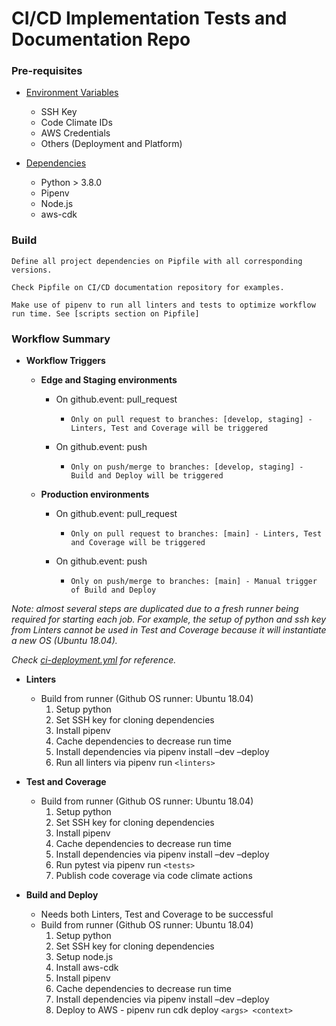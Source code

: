 # CI/CD Implementation Tests and Documentation Repo
### Pre-requisites 

- [Environment Variables](https://docs.google.com/spreadsheets/d/1sWs-Nfzx3ReiiCzKCe7OY5GnQrAiVt_PCasFb9frzpY/edit#gid=1807969178)
  - SSH Key
  - Code Climate IDs
  - AWS Credentials
  - Others (Deployment and Platform)
 
- [Dependencies](https://github.com/viyahe/appsync#requirements)
  - Python > 3.8.0
  - Pipenv
  - Node.js
  - aws-cdk

### Build

```
Define all project dependencies on Pipfile with all corresponding versions.

Check Pipfile on CI/CD documentation repository for examples.

Make use of pipenv to run all linters and tests to optimize workflow run time. See [scripts section on Pipfile]
```

### Workflow Summary
- **Workflow Triggers**
  - **Edge and Staging environments**
    - On github.event: pull_request
      - `Only on pull request to branches: [develop, staging] - Linters, Test and Coverage will be triggered`

    - On github.event: push
      - `Only on push/merge to branches: [develop, staging] - Build and Deploy will be triggered`
      
  - **Production environments**
    - On github.event: pull_request
      - `Only on pull request to branches: [main] - Linters, Test and Coverage will be triggered`

    - On github.event: push
      - `Only on push/merge to branches: [main] - Manual trigger of Build and Deploy`

_Note: almost several steps are duplicated due to a fresh runner being required for starting each job. For example, the setup of python and ssh key from Linters cannot be used in Test and Coverage because it will instantiate a new OS (Ubuntu 18.04)._

_Check [ci-deployment.yml](#) for reference._

- **Linters**
  - Build from runner (Github OS runner: Ubuntu 18.04)
    1.  Setup python
    2. Set SSH key for cloning dependencies
    3. Install pipenv
    4. Cache dependencies to decrease run time
    5. Install dependencies via pipenv install –dev –deploy
    6. Run all linters via pipenv run `<linters>`
    
- **Test and Coverage**
  - Build from runner (Github OS runner: Ubuntu 18.04)
    1. Setup python
    2. Set SSH key for cloning dependencies
    3. Install pipenv
    4. Cache dependencies to decrease run time
    5. Install dependencies via pipenv install –dev –deploy
    6. Run pytest via pipenv run `<tests>`
    7. Publish code coverage via code climate actions
    
- **Build and Deploy**
  - Needs both Linters, Test and Coverage to be successful
   - Build from runner (Github OS runner: Ubuntu 18.04)
      1. Setup python
      2. Set SSH key for cloning dependencies
      3. Setup node.js
      4. Install aws-cdk
      5. Install pipenv
      6. Cache dependencies to decrease run time
      7. Install dependencies via pipenv install –dev –deploy
      8. Deploy to AWS - pipenv run cdk deploy `<args> <context>`

